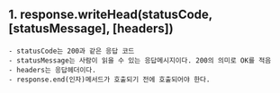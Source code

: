 ## 1. response.writeHead(statusCode, [statusMessage], [headers])
    - statusCode는 200과 같은 응답 코드
    - statusMessage는 사람이 읽을 수 있는 응답메시지이다. 200의 의미로 OK를 적음
    - headers는 응답헤더이다.
    - response.end(인자)메서드가 호출되기 전에 호출되어야 한다.
    

